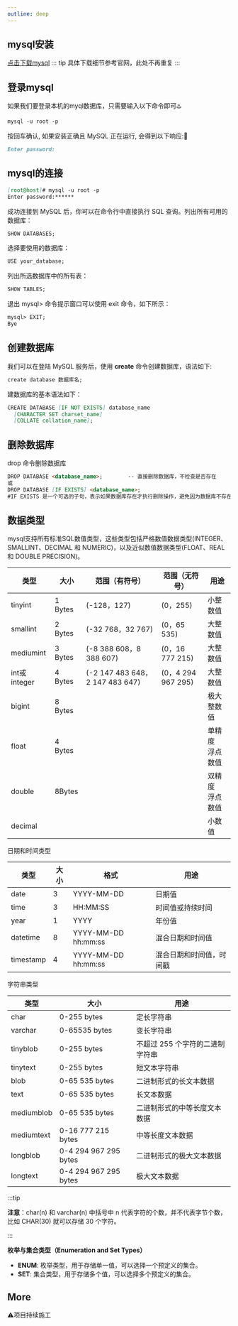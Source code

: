 ```yaml
---
outline: deep
---
```


## mysql安装

[点击下载mysql](https://www.mysql.com/cn/downloads/)
::: tip
具体下载细节参考官网，此处不再重复
:::

## 登录mysql
如果我们要登录本机的myql数据库，只需要输入以下命令即可♨️
```md
mysql -u root -p
```
按回车确认, 如果安装正确且 MySQL 正在运行, 会得到以下响应:🗽
```md
Enter password:
```
## mysql的连接
```md
[root@host]# mysql -u root -p
Enter password:******
```
成功连接到 MySQL 后，你可以在命令行中直接执行 SQL 查询。列出所有可用的数据库：
```md
SHOW DATABASES;
```
选择要使用的数据库：
```md
USE your_database;
```
列出所选数据库中的所有表：
```md
SHOW TABLES;
```
退出 mysql> 命令提示窗口可以使用 exit 命令，如下所示：
```md
mysql> EXIT;
Bye
```
## 创建数据库

我们可以在登陆 MySQL 服务后，使用 **create** 命令创建数据库，语法如下:

```md
create database 数据库名;
```

建数据库的基本语法如下：

```md
CREATE DATABASE [IF NOT EXISTS] database_name
  [CHARACTER SET charset_name]
  [COLLATE collation_name];
```

## 删除数据库

drop 命令删除数据库

```md
DROP DATABASE <database_name>;        -- 直接删除数据库，不检查是否存在
或
DROP DATABASE [IF EXISTS] <database_name>;
#IF EXISTS 是一个可选的子句，表示如果数据库存在才执行删除操作，避免因为数据库不存在而引发错误。database_name 是你要删除的数据库的名称。
```



## 数据类型

mysql支持所有标准SQL数值类型，这些类型包括严格数值数据类型(INTEGER、SMALLINT、DECIMAL 和 NUMERIC)，以及近似数值数据类型(FLOAT、REAL 和 DOUBLE PRECISION)。

| 类型         | 大小    | 范围（有符号）                  | 范围（无符号）     | 用途                |
| ------------ | ------- | ------------------------------- | ------------------ | ------------------- |
| tinyint      | 1 Bytes | (-128，127)                     | (0，255)           | 小整数值            |
| smallint     | 2 Bytes | (-32 768，32 767)               | (0，65 535)        | 大整数值            |
| mediumint    | 3 Bytes | (-8 388 608，8 388 607)         | (0，16 777 215)    | 大整数值            |
| int或integer | 4 Bytes | (-2 147 483 648，2 147 483 647) | (0，4 294 967 295) | 大整数值            |
| bigint       | 8 Bytes |                                 |                    | 极大整数值          |
| float        | 4 Bytes |                                 |                    | 单精度<br/>浮点数值 |
| double       | 8Bytes  |                                 |                    | 双精度<br/>浮点数值 |
| decimal      |         |                                 |                    | 小数值              |

日期和时间类型

| 类型      | 大小 | 格式                | 用途                     |
| --------- | ---- | ------------------- | ------------------------ |
| date      | 3    | YYYY-MM-DD          | 日期值                   |
| time      | 3    | HH:MM:SS            | 时间值或持续时间         |
| year      | 1    | YYYY                | 年份值                   |
| datetime  | 8    | YYYY-MM-DD hh:mm:ss | 混合日期和时间值         |
| timestamp | 4    | YYYY-MM-DD hh:mm:ss | 混合日期和时间值，时间戳 |



字符串类型

| 类型       | 大小                  | 用途                            |
| ---------- | --------------------- | ------------------------------- |
| char       | 0-255 bytes           | 定长字符串                      |
| varchar    | 0-65535 bytes         | 变长字符串                      |
| tinyblob   | 0-255 bytes           | 不超过 255 个字符的二进制字符串 |
| tinytext   | 0-255 bytes           | 短文本字符串                    |
| blob       | 0-65 535 bytes        | 二进制形式的长文本数据          |
| text       | 0-65 535 bytes        | 长文本数据                      |
| mediumblob | 0-65 535 bytes        | 二进制形式的中等长度文本数据    |
| mediumtext | 0-16 777 215 bytes    | 中等长度文本数据                |
| longblob   | 0-4 294 967 295 bytes | 二进制形式的极大文本数据        |
| longtext   | 0-4 294 967 295 bytes | 极大文本数据                    |

:::tip

**注意**：char(n) 和 varchar(n) 中括号中 n 代表字符的个数，并不代表字节个数，比如 CHAR(30) 就可以存储 30 个字符。

:::

**枚举与集合类型（Enumeration and Set Types）**

- **ENUM**: 枚举类型，用于存储单一值，可以选择一个预定义的集合。
- **SET**: 集合类型，用于存储多个值，可以选择多个预定义的集合。

## More

⚠️项目持续施工

